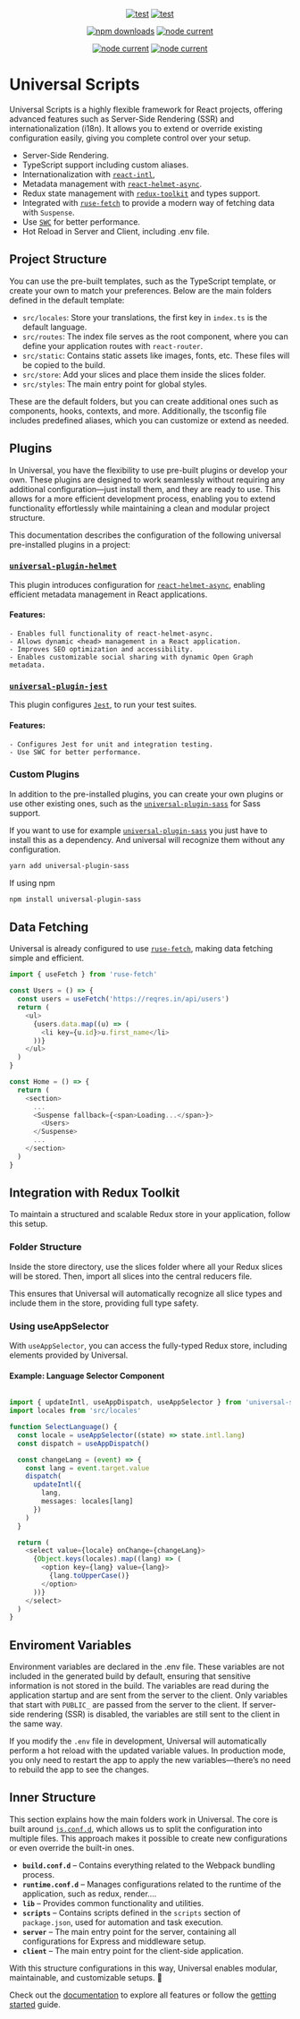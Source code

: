<p align="center">
  <a href="https://github.com/GlueDigital/universal-scripts/blob/master/LICENSE"><img alt="test" src="https://img.shields.io/badge/license-MIT-blue.svg" /></a>
  <a href="https://github.com/GlueDigital/universal-scripts/issues/new"><img alt="test" src="https:/img.shields.io/npm/v/universal-scripts.svg?style=flat" /></a>
</p>
<p align="center">
  <a href="https://www.npmjs.com/package/universal-scripts"><img alt="npm downloads" src="https://img.shields.io/npm/dw/universal-scripts"></a>
  <a href="https://github.com/GlueDigital/universal-scripts/blob/master/universal-scripts/package.json"><img alt="node current" src="https://img.shields.io/node/v/universal-scripts"></a>
</p>
<p align="center">
  <a href="https://github.com/GlueDigital/universal-scripts/issues/new"><img alt="node current" src="https://img.shields.io/badge/Report%20an%20issue-red"></a>
  <a href="https://gluedigital.github.io/universal-scripts"><img alt="node current" src="https://img.shields.io/badge/Complete%20documentation-orange"></a>
</p>

# Universal Scripts

Universal Scripts is a highly flexible framework for React projects, offering advanced features such as Server-Side Rendering (SSR) and internationalization (i18n). It allows you to extend or override existing configuration easily, giving you complete control over your setup.

- Server-Side Rendering.
- TypeScript support including custom aliases.
- Internationalization with [`react-intl`](https://github.com/ericf/react-intl),
- Metadata management with [`react-helmet-async`](https://github.com/staylor/react-helmet-async).
- Redux state management with [`redux-toolkit`](https://github.com/reduxjs/redux-toolkit) and types support.
- Integrated with [`ruse-fetch`](https://github.com/GlueDigital/ruse-fetch) to provide a modern way of fetching data with `Suspense`.
- Use [`SWC`](https://github.com/swc-project/swc) for better performance.
- Hot Reload in Server and Client, including .env file.

## Project Structure

You can use the pre-built templates, such as the TypeScript template, or create your own to match your preferences. Below are the main folders defined in the default template:

- `src/locales`: Store your translations, the first key in `index.ts` is the default language.
- `src/routes`: The index file serves as the root component, where you can define your application routes with `react-router`.
- `src/static`: Contains static assets like images, fonts, etc. These files will be copied to the build.
- `src/store`: Add your slices and place them inside the slices folder.
- `src/styles`: The main entry point for global styles.

These are the default folders, but you can create additional ones such as components, hooks, contexts, and more. Additionally, the tsconfig file includes predefined aliases, which you can customize or extend as needed.

## Plugins

In Universal, you have the flexibility to use pre-built plugins or develop your own. These plugins are designed to work seamlessly without requiring any additional configuration—just install them, and they are ready to use. This allows for a more efficient development process, enabling you to extend functionality effortlessly while maintaining a clean and modular project structure.

This documentation describes the configuration of the following universal pre-installed plugins in a project:

### [`universal-plugin-helmet`](https://github.com/GlueDigital/universal-scripts/tree/master/universal-plugins/universal-plugin-helmet)

This plugin introduces configuration for [`react-helmet-async`](https://github.com/staylor/react-helmet-async), enabling efficient metadata management in React applications.

#### Features:

    - Enables full functionality of react-helmet-async.
    - Allows dynamic <head> management in a React application.
    - Improves SEO optimization and accessibility.
    - Enables customizable social sharing with dynamic Open Graph metadata.

### [`universal-plugin-jest`](https://github.com/GlueDigital/universal-scripts/tree/master/universal-plugins/universal-plugin-jest)

This plugin configures [`Jest`](https://github.com/jestjs/jest), to run your test suites.

#### Features:

    - Configures Jest for unit and integration testing.
    - Use SWC for better performance.

### Custom Plugins

In addition to the pre-installed plugins, you can create your own plugins or use other existing ones, such as the [`universal-plugin-sass`](https://github.com/GlueDigital/universal-scripts/tree/master/universal-plugins/universal-plugin-sass) for Sass support.

If you want to use for example [`universal-plugin-sass`](https://github.com/GlueDigital/universal-scripts/tree/master/universal-plugins/universal-plugin-sass) you just have to install this as a dependency. And universal will recognize them without any configuration.

```bash
yarn add universal-plugin-sass
```

If using npm

```sh
npm install universal-plugin-sass
```

## Data Fetching

Universal is already configured to use [`ruse-fetch`](https://github.com/GlueDigital/ruse-fetch), making data fetching simple and efficient.

```typescript
import { useFetch } from 'ruse-fetch'

const Users = () => {
  const users = useFetch('https://reqres.in/api/users')
  return (
    <ul>
      {users.data.map((u) => (
        <li key={u.id}>u.first_name</li>
      ))}
    </ul>
  )
}

const Home = () => {
  return (
    <section>
      ...
      <Suspense fallback={<span>Loading...</span>}>
        <Users>
      </Suspense>
      ...
    </section>
  )
}

```

## Integration with Redux Toolkit

To maintain a structured and scalable Redux store in your application, follow this setup.

### Folder Structure

Inside the store directory, use the slices folder where all your Redux slices will be stored. Then, import all slices into the central reducers file.

This ensures that Universal will automatically recognize all slice types and include them in the store, providing full type safety.

### Using useAppSelector

With `useAppSelector`, you can access the fully-typed Redux store, including elements provided by Universal.

#### Example: Language Selector Component

```typescript

import { updateIntl, useAppDispatch, useAppSelector } from 'universal-scripts'
import locales from 'src/locales'

function SelectLanguage() {
  const locale = useAppSelector((state) => state.intl.lang)
  const dispatch = useAppDispatch()

  const changeLang = (event) => {
    const lang = event.target.value
    dispatch(
      updateIntl({
        lang,
        messages: locales[lang]
      })
    )
  }

  return (
    <select value={locale} onChange={changeLang}>
      {Object.keys(locales).map((lang) => (
        <option key={lang} value={lang}>
          {lang.toUpperCase()}
        </option>
      ))}
    </select>
  )
}
```

## Enviroment Variables

Environment variables are declared in the .env file. These variables are not included in the generated build by default, ensuring that sensitive information is not stored in the build. The variables are read during the application startup and are sent from the server to the client. Only variables that start with `PUBLIC_` are passed from the server to the client. If server-side rendering (SSR) is disabled, the variables are still sent to the client in the same way.

If you modify the `.env` file in development, Universal will automatically perform a hot reload with the updated variable values. In production mode, you only need to restart the app to apply the new variables—there’s no need to rebuild the app to see the changes.

## Inner Structure

This section explains how the main folders work in Universal. The core is built around [`js.conf.d`](https://github.com/mancontr/js.conf.d), which allows us to split the configuration into multiple files. This approach makes it possible to create new configurations or even override the built-in ones.

- **`build.conf.d`** – Contains everything related to the Webpack bundling process.
- **`runtime.conf.d`** – Manages configurations related to the runtime of the application, such as redux, render....
- **`lib`** – Provides common functionality and utilities.
- **`scripts`** – Contains scripts defined in the `scripts` section of `package.json`, used for automation and task execution.
- **`server`** – The main entry point for the server, containing all configurations for Express and middleware setup.
- **`client`** – The main entry point for the client-side application.

With this structure configurations in this way, Universal enables modular, maintainable, and customizable setups. 🚀

Check out the [documentation](https://gluedigital.github.io/universal-scripts) to explore all features or follow the [getting started](https://gluedigital.github.io/universal-scripts/getting-started) guide.
